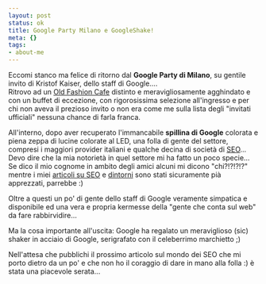 ```yaml
--- 
layout: post
status: ok
title: Google Party Milano e GoogleShake!
meta: {}
tags: 
- about-me
---
```

Eccomi stanco ma felice di ritorno dal <b>Google Party di Milano</b>, su gentile invito di Kristof Kaiser, dello staff di Google....  
Ritrovo ad un <a href="http://www.oldfashion.it/">Old Fashion Cafe</a> distinto e meravigliosamente agghindato e con un buffet di eccezione, con rigorosissima selezione all'ingresso e per chi non aveva il prezioso invito o non era come me sulla lista degli "invitati ufficiali" nessuna chance di farla franca.  

All'interno, dopo aver recuperato l'immancabile <b>spillina di Google</b> colorata e piena zeppa di lucine colorate al LED, una folla di gente del settore, compresi i maggiori provider italiani e qualche decina di società di <a href="http://www.lastknight.com/SEO-e-Motori-di-Ricerca.aspx">SEO</a>... Devo dire che la mia notorietà in quel settore mi ha fatto un poco specie... Se dico il mio cognome in ambito degli amici alcuni mi dicono "chi?!?!?!?" mentre i miei <a href="http://www.lastknight.com/SEO-e-Motori-di-Ricerca.aspx">articoli su SEO</a> e <a href="http://www.asp101.com/articles/matteo/google/default.asp">dintorni</a> sono stati sicuramente pià apprezzati, parrebbe :)  

Oltre a questi un po' di gente dello staff di Google veramente simpatica e disponibile ed una vera e propria kermesse della "gente che conta sul web" da fare rabbirvidire...  
    
Ma la cosa importante all'uscita: Google ha regalato un meraviglioso (sic) shaker in acciaio di Google, serigrafato con il celeberrimo marchietto ;)  

Nell'attesa che pubblichi il prossimo articolo sul mondo dei SEO che mi porto dietro da un po' e che non ho il coraggio di dare in mano alla folla :) è stata una piacevole serata...
